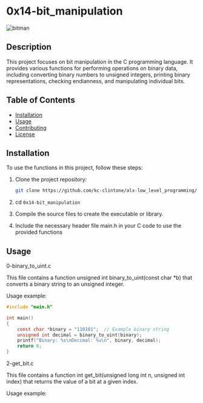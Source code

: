 # 0x14-bit_manipulation

![bitman](https://www.cronj.com/blog/wp-content/uploads/bit-manipulation.png)

## Description

This project focuses on bit manipulation in the C programming language. It provides various functions for performing operations on binary data, including converting binary numbers to unsigned integers, printing binary representations, checking endianness, and manipulating individual bits.

## Table of Contents

- [Installation](#installation)
- [Usage](#usage)
- [Contributing](#contributing)
- [License](#license)

## Installation

To use the functions in this project, follow these steps:

1. Clone the project repository:
   ```bash
   git clone https://github.com/kc-clintone/alx-low_level_programming//0x14-bit_manipulation.git

2. cd `0x14-bit_manipulation`

3. Compile the source files to create the executable or library.

4. Include the necessary header file main.h in your C code to use the provided functions

## Usage

0-binary_to_uint.c

This file contains a function unsigned int binary_to_uint(const char *b) that converts a binary string to an unsigned integer.

Usage example:


```c
#include "main.h"

int main()
{
    const char *binary = "110101";  // Example binary string
    unsigned int decimal = binary_to_uint(binary);
    printf("Binary: %s\nDecimal: %u\n", binary, decimal);
    return 0;
}
```

2-get_bit.c

This file contains a function int get_bit(unsigned long int n, unsigned int index) that returns the value of a bit at a given index.

Usage example:

